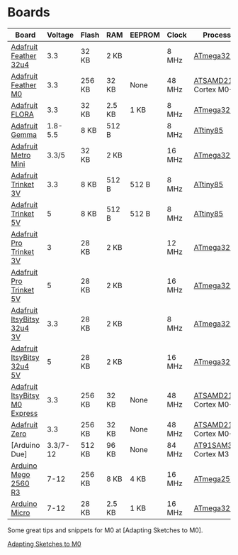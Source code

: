 # Boards

| Board                           | Voltage  | Flash  | RAM    | EEPROM | Clock  | Processor                |
| ------------------------------- | -------  | ------ | ------ | ------ | ------ | ------------------------ |
| [Adafruit Feather 32u4]         | 3.3      |  32 KB |   2 KB |        |  8 MHz | [ATmega32u4]             |
| [Adafruit Feather M0]           | 3.3      | 256 KB |  32 KB |   None | 48 MHz | [ATSAMD21G18] Cortex M0+ |
| [Adafruit FLORA]                | 3.3      |  32 KB | 2.5 KB |   1 KB |  8 MHz | [ATmega32u4]             |
| [Adafruit Gemma]                | 1.8-5.5  |   8 KB | 512  B |        |  8 MHz | [ATtiny85]               |
| [Adafruit Metro Mini]           | 3.3/5    |  32 KB |   2 KB |        | 16 MHz | [ATmega328]              |
| [Adafruit Trinket 3V]           | 3.3      |   8 KB | 512  B | 512  B |  8 MHz | [ATtiny85]               |
| [Adafruit Trinket 5V]           |   5      |   8 KB | 512  B | 512  B |  8 MHz | [ATtiny85]               |
| [Adafruit Pro Trinket 3V]       |   3      |  28 KB |   2 KB |        | 12 MHz | [ATmega328P]             |
| [Adafruit Pro Trinket 5V]       |   5      |  28 KB |   2 KB |        | 16 MHz | [ATmega328P]             |
| [Adafruit ItsyBitsy 32u4 3V]    | 3.3      |  28 KB |   2 KB |        |  8 MHz | [ATmega32u4]             |
| [Adafruit ItsyBitsy 32u4 5V]    |   5      |  28 KB |   2 KB |        | 16 MHz | [ATmega32u4]             |
| [Adafruit ItsyBitsy M0 Express] | 3.3      | 256 KB |  32 KB |   None | 48 MHz | [ATSAMD21G18] Cortex M0+ |
| [Adafruit Zero]                 | 3.3      | 256 KB |  32 KB |   None | 48 MHz | [ATSAMD21G18] Cortex M0+ |
| [Arduino Due]                   | 3.3/7-12 | 512 KB |  96 KB |   None | 84 MHz | [AT91SAM3X8E] Cortex M3  |
| [Arduino Mego 2560 R3]          |   7-12   | 256 KB |   8 KB |   4 KB | 16 MHz | [ATmega2560]             |
| [Arduino Micro]                 |   7-12   |  28 KB | 2.5 KB |   1 KB | 16 MHz | [ATmega32u4]             |

Some great tips and snippets for M0 at [Adapting Sketches to M0].

[Adapting Sketches to M0](https://learn.adafruit.com/adafruit-feather-m0-basic-proto/adapting-sketches-to-m0)

[Adafruit Feather 32u4]: https://learn.adafruit.com/adafruit-feather-32u4-basic-proto/overview
[Adafruit Feather M0]: https://learn.adafruit.com/adafruit-feather-m0-basic-proto/overview
[Adafruit FLORA]: https://learn.adafruit.com/getting-started-with-flora/overview
[Adafruit Gemma]: https://learn.adafruit.com/introducing-gemma/introduction
[Adafruit Metro Mini]: https://learn.adafruit.com/adafruit-metro-mini/overview
[Adafruit Trinket 3V]: https://learn.adafruit.com/introducing-trinket/introduction
[Adafruit Trinket 5V]: https://learn.adafruit.com/introducing-trinket/introduction
[Adafruit Pro Trinket 3V]: https://www.adafruit.com/product/2010
[Adafruit Pro Trinket 5V]: https://www.adafruit.com/product/2000
[Adafruit ItsyBitsy 32u4 3V]: https://www.adafruit.com/product/3675
[Adafruit ItsyBitsy 32u4 5V]: https://www.adafruit.com/product/3677
[Adafruit ItsyBitsy M0 Express]: https://www.adafruit.com/product/3727
[Adafruit Zero]: https://www.adafruit.com/product/2843

[Arduino Mego 2560 R3]: https://store.arduino.cc/usa/arduino-mega-2560-rev3
[Arduino Micro]: https://store.arduino.cc/usa/arduino-micro

[ATmega2560]:  https://www.microchip.com/wwwproducts/en/ATmega2560
[ATmega328]:   https://www.microchip.com/wwwproducts/en/ATmega328
[ATmega328P]:  https://www.microchip.com/wwwproducts/en/ATmega328P
[ATmega32u4]:  https://www.microchip.com/wwwproducts/en/ATmega32u4
[ATSAMD21G18]: https://www.microchip.com/wwwproducts/en/ATSAMD21G18
[AT91SAM3X8E]: https://www.microchip.com/wwwproducts/en/ATSAM3X8E
[ATtiny85]:    https://www.microchip.com/wwwproducts/en/ATtiny85


